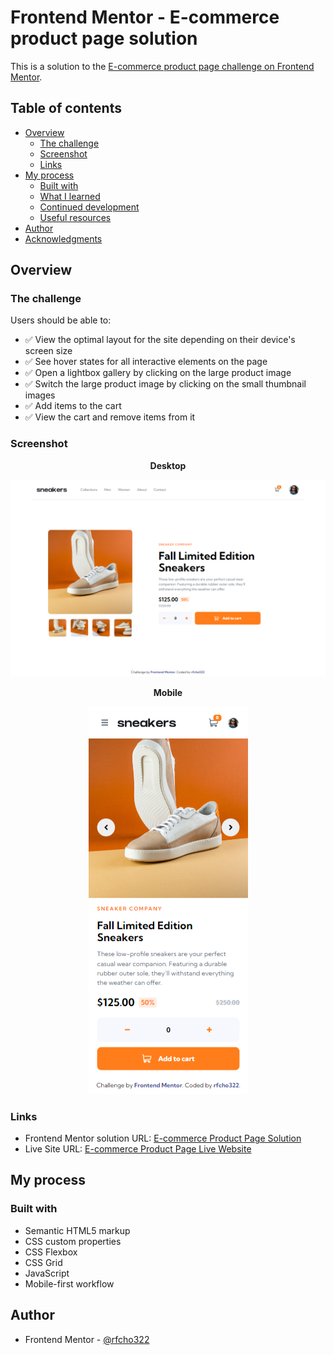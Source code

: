 # Frontend Mentor - E-commerce product page solution

This is a solution to the [E-commerce product page challenge on Frontend Mentor](https://www.frontendmentor.io/challenges/ecommerce-product-page-UPsZ9MJp6).

## Table of contents

- [Overview](#overview)
  - [The challenge](#the-challenge)
  - [Screenshot](#screenshot)
  - [Links](#links)
- [My process](#my-process)
  - [Built with](#built-with)
  - [What I learned](#what-i-learned)
  - [Continued development](#continued-development)
  - [Useful resources](#useful-resources)
- [Author](#author)
- [Acknowledgments](#acknowledgments)

## Overview

### The challenge

Users should be able to:

- &#9989; View the optimal layout for the site depending on their device's screen size
- &#9989; See hover states for all interactive elements on the page
- &#9989; Open a lightbox gallery by clicking on the large product image
- &#9989; Switch the large product image by clicking on the small thumbnail images
- &#9989; Add items to the cart
- &#9989; View the cart and remove items from it

### Screenshot

<p align="center">
  <strong>Desktop</strong>
</p>
<p align="center">
  <img src="images/ss-desktop.png"/>
</p>
<p align="center">
  <strong>Mobile</strong>
</p>
<p align="center">
  <img src="images/ss-mobile.png"/>
</p>

### Links

- Frontend Mentor solution URL: [E-commerce Product Page Solution](https://www.frontendmentor.io/solutions/ecommerce-product-page-inPRa187Ig)
- Live Site URL: [E-commerce Product Page Live Website](https://rfcho322.github.io/fem-sneakers/)

## My process

### Built with

- Semantic HTML5 markup
- CSS custom properties
- CSS Flexbox
- CSS Grid
- JavaScript
- Mobile-first workflow

## Author

- Frontend Mentor - [@rfcho322](https://www.frontendmentor.io/profile/rfcho322)